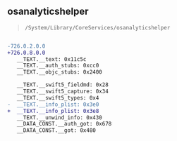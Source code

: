 ## osanalyticshelper

> `/System/Library/CoreServices/osanalyticshelper`

```diff

-726.0.2.0.0
+726.0.8.0.0
   __TEXT.__text: 0x11c5c
   __TEXT.__auth_stubs: 0xcc0
   __TEXT.__objc_stubs: 0x2400

   __TEXT.__swift5_fieldmd: 0x28
   __TEXT.__swift5_capture: 0x34
   __TEXT.__swift5_types: 0x4
-  __TEXT.__info_plist: 0x3e0
+  __TEXT.__info_plist: 0x3e8
   __TEXT.__unwind_info: 0x430
   __DATA_CONST.__auth_got: 0x678
   __DATA_CONST.__got: 0x480

```

